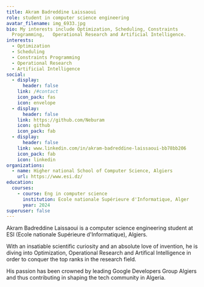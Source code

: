 ```yaml
---
title: Akram Badreddine Laissaoui
role: student in computer science engineering
avatar_filename: img_6933.jpg
bio: My interests include Optimization, Scheduling, Constraints
  Programming,   Operational Research and Artificial Intelligence.
interests:
  - Optimization
  - Scheduling
  - Constraints Programming
  - Operational Research
  - Artificial Intelligence
social:
  - display:
      header: false
    link: /#contact
    icon_pack: fas
    icon: envelope
  - display:
      header: false
    link: https://github.com/Neburam
    icon: github
    icon_pack: fab
  - display:
      header: false
    link: www.linkedin.com/in/akram-badreddine-laissaoui-bb78bb206
    icon_pack: fab
    icon: linkedin
organizations:
  - name: Higher national School of Computer Science, Algiers
    url: https://www.esi.dz/
education:
  courses:
    - course: Eng in computer science
      institution: Ecole nationale Supérieure d'Informatique, Alger
      year: 2024
superuser: false
---
```

Akram Badreddine Laissaoui is a computer science engineering student at ESI (Ecole nationale Supérieure d'Informatique), Algiers.

With an insatiable scientific curiosity and an absolute love of invention, he is diving into Optimization, Operational Research and Artifical Intelligence in order to conquer the top ranks in the research field.

His passion has been crowned by leading Google Developers Group Algiers and thus contributing in shaping the tech community in Algeria.